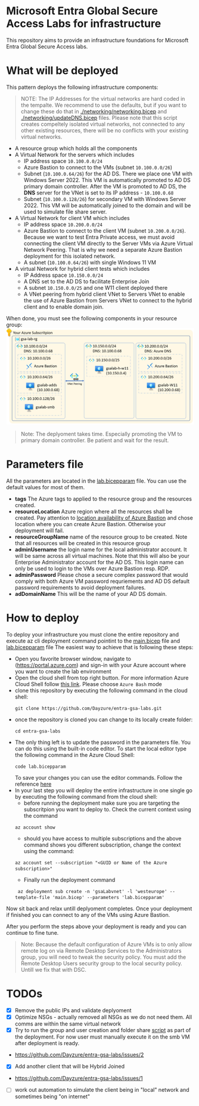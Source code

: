 # Microsoft Entra Global Secure Access Labs for infrastructure
This repository aims to provide an infrastructure foundations for Microsoft Entra Global Secure Access labs.

# What will be deployed
This pattern deploys the following infrastructure components:

> NOTE: The IP Addresses for the virtual networks are hard coded in the tempalte. We recommend to use the defaults, but if you want to change these do that in [./networking/networking.bicep](./networking/networking.bicep) and [./networking/updateDNS.bicep](./networking/updateDNS.bicep) files. Please note that this script creates compeltely isolated virtual networks, not connected to any other existing resources, there will be no conflicts with your existing virtual networks.

* A resource group which holds all the components
* A Virtual Network for the servers which includes
  * IP address space `10.100.0.0/24`
  * Azure Bastion to connect to the VMs (subnet `10.100.0.0/26`)
  * Subnet (`10.100.0.64/26`) for the AD DS. There we place one VM with Windows Server 2022. This VM is automatically promoted to AD DS primary domain controller. After the VM is promoted to AD DS, the **DNS** server for the VNet is set to its IP address - `10.100.0.68`
  * Subnet (`10.100.0.128/26`) for secondary VM with Windows Server 2022. This VM will be automatically joined to the domain and will be used to simulate file share server.
* A Virtual Network for client VM which includes
  * IP address space `10.200.0.0/24`
  * Azure Bastion to connect to the client VM (subnet `10.200.0.0/26`). Because we want to test Entra Private access, we must avoid connecting the client VM directly to the Server VMs via Azure Virtual Network Peering. That is why we need a separate Azure Bastion deployment for this isolated network.
  * A subnet (`10.100.0.64/26`) with single Windows 11 VM
* A virtual Network for hybrid client tests which includes
  * IP Address space `10.150.0.0/24`
  * A DNS set to the AD DS to facilitate Enterprise Join
  * A subnet `10.150.0.0/25` and one W11 client deployed there
  * A VNet peering from hybrid client VNet to Servers VNet to enable the use of Azure Bastion from Servers VNet to connect to the hybrid client and to enable domain join.

When done, you must see the following components in your resource group:
![GSA Labs drawing](./media/gsa-lab-resources.png "GSA Labs drawing")

> Note: The deplyoment takes time. Especially promoting the VM to primary domain controller. Be patient and wait for the result. 

# Parameters file
All the parameters are located in the [lab.bicepparam](./lab.bicepparam) file. You can use the default values for most of them.

* **tags** The Azure tags to applied to the resource group and the resources created.
* **resourceLocation**  Azure region where all the resources shall be created. Pay attention to [location availability of Azure Bastion](https://azure.microsoft.com/en-us/explore/global-infrastructure/products-by-region/table) and chose location where you can create Azure Bastion. Otherwise your deployment will fail.
* **resourceGroupName** name of the resource group to be created. Note that all resources will be created in this resource group
* **adminUsername** the login name for the local administrator account. It will be same across all virtual machines. Note that this will also be your Enterprise Administrator account for the AD DS. This login name can only be used to login to the VMs over Azure Bastion resp. RDP. 
* **adminPassword** Please chose a secure complex password that would comply with both Azure VM password requriements and AD DS default password requirements to avoid deployment failures.
* **adDomainName** This will be the name of your AD DS domain. 

# How to deploy
To deploy your infrastructure you must clone the entire repository and execute az cli deployment command pointint to the [main.bicep](./main.bicep) file and [lab.bicepparam](./lab.bicepparam) file
The easiest way to achieve that is following these steps:
* Open you favorite browser window, navigate to (https://portal.azure.com) and sign-in with your Azure account where you want to create the lab environment
* Open the cloud shell from top right button. For more information Azure Cloud Shell follow [this link](https://learn.microsoft.com/en-us/azure/cloud-shell/overview). Please choose `Azure Bash` mode
* clone this repository by executing the following command in the cloud shell:
   ```
   git clone https://github.com/Dayzure/entra-gsa-labs.git
   ```
* once the repository is cloned you can change to its locally create folder:
   ```
   cd entra-gsa-labs
   ```
* The only thing left is to update the password in the parameters file. You can do this using the built-in code editor. To start the local editor type the following command in the Azure Cloud Shell:
  ```
  code lab.bicepparam
  ```
  To save your changes you can use the editor commands. Follow the reference [here](https://learn.microsoft.com/en-us/azure/cloud-shell/using-cloud-shell-editor)
* In your last step you will deploy the entire infrastructure in one single go by executing the following command from the cloud shell:
  * before running the deployment make sure you are targeting the subscritpion you want to deploy to. Check the current context using the command
  ```
  az account show
  ```
  * should you have access to multiple subscriptions and the above command shows you different subscription, change the context using the command:
  ```
  az account set --subscription "<GUID or Name of the Azure subscription>"
  ```
  * Finally run the deployment command
  ```
   az deployment sub create -n 'gsaLabvnet' -l 'westeurope' --template-file 'main.bicep' --parameters 'lab.bicepparam'
  ```

Now sit back and relax untill deplyoment completes.
Once your deployment if finished you can connect to any of the VMs using Azure Bastion. 

After you perform the steps above your deployment is ready and you can continue to fine tune.

> Note: Because the default configuration of Azure VMs is to only allow remote log on via Remote Desktop Services to the Administrators group, you will need to tweak the security policy. You must add the Remote Desktop Users security group to the local security policy. Untill we fix that with DSC.

# TODOs
- [X] Remove the public IPs and validate deplyoment
- [X] Optimize NSGs - actually removed all NSGs as we do not need them. All comms are within the same virtual network
- [X] Try to run the group and user creation and folder share [script](./PoSH/CreateFileShare.ps1) as part of the deployment. For now user must manually execute it on the smb VM after deployment is ready. 
 - https://github.com/Dayzure/entra-gsa-labs/issues/2
- [X] Add another client that will be Hybrid Joined 
 - https://github.com/Dayzure/entra-gsa-labs/issues/1
 - [ ] work out automation to simulate the client being in "local" network and sometimes being "on internet"

